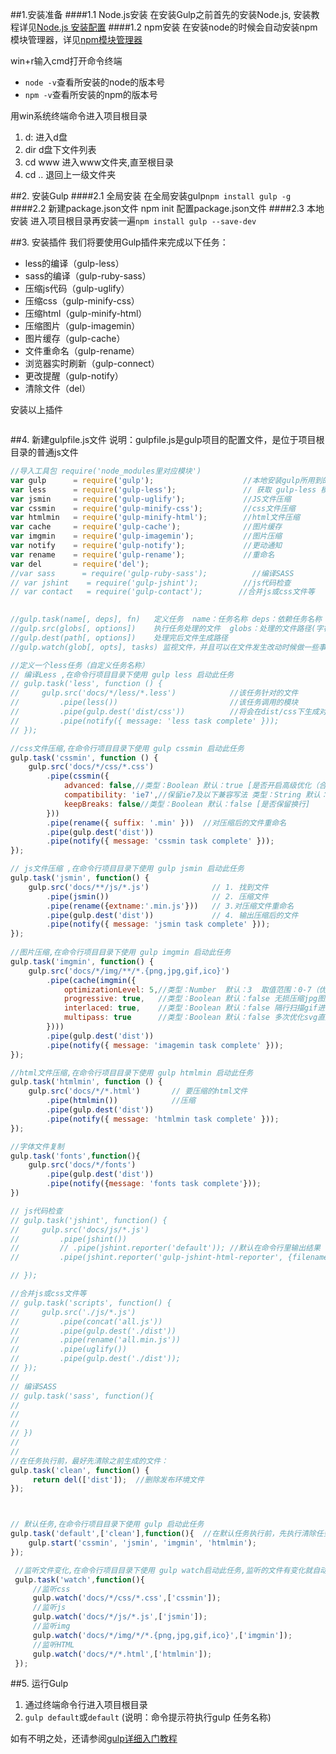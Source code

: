 ##1.安装准备
####1.1 Node.js安装
在安装Gulp之前首先的安装Node.js,
安装教程详见[Node.js 安装配置](http://www.runoob.com/nodejs/nodejs-install-setup.html)
####1.2 npm安装
在安装node的时候会自动安装npm模块管理器，详见[npm模块管理器](http://javascript.ruanyifeng.com/nodejs/npm.html)

win+r输入cmd打开命令终端

* `node -v`查看所安装的node的版本号
* `npm -v`查看所安装的npm的版本号

用win系统终端命令进入项目根目录

1. d:  进入d盘
2. dir d盘下文件列表
3. cd www  进入www文件夹,直至根目录
4. cd ..  退回上一级文件夹

##2. 安装Gulp
####2.1 全局安装
在全局安装gulp`npm install gulp -g `
####2.2 新建package.json文件
npm init 配置package.json文件
####2.3 本地安装
进入项目根目录再安装一遍`npm install gulp --save-dev `

##3. 安装插件
我们将要使用Gulp插件来完成以下任务：

* less的编译（gulp-less）
* sass的编译（gulp-ruby-sass）
* 压缩js代码（gulp-uglify）
* 压缩css（gulp-minify-css）
* 压缩html（gulp-minify-html）
* 压缩图片（gulp-imagemin）
* 图片缓存（gulp-cache）
* 文件重命名（gulp-rename）
* 浏览器实时刷新（gulp-connect）
* 更改提醒（gulp-notify）
* 清除文件（del）

安装以上插件

```npm install gulp-less gulp-ruby-sass gulp-connect gulp-uglify gulp-minify-css gulp-minify-html gulp-imagemin gulp-cache gulp-rename gulp-notify  del --save-dev
```

##4. 新建gulpfile.js文件
说明：gulpfile.js是gulp项目的配置文件，是位于项目根目录的普通js文件
```javascript
//导入工具包 require('node_modules里对应模块')
var gulp      = require('gulp');                    //本地安装gulp所用到的地方
var less      = require('gulp-less');               // 获取 gulp-less 模块（用于编译Less）
var jsmin     = require('gulp-uglify');             //JS文件压缩 
var cssmin    = require('gulp-minify-css');         //css文件压缩
var htmlmin   = require('gulp-minify-html');        //html文件压缩
var cache     = require('gulp-cache');              //图片缓存
var imgmin    = require('gulp-imagemin');           //图片压缩
var notify    = require('gulp-notify');             //更动通知
var rename    = require('gulp-rename');             //重命名
var del       = require('del');
//var sass      = require('gulp-ruby-sass');          //编译SASS
// var jshint    = require('gulp-jshint');          //js代码检查
// var contact   = require('gulp-contact');        //合并js或css文件等

 
//gulp.task(name[, deps], fn)   定义任务  name：任务名称 deps：依赖任务名称 fn：回调函数
//gulp.src(globs[, options])    执行任务处理的文件  globs：处理的文件路径(字符串或者字符串数组) 
//gulp.dest(path[, options])    处理完后文件生成路径
//gulp.watch(glob[, opts], tasks) 监视文件，并且可以在文件发生改动时候做一些事情。

//定义一个less任务（自定义任务名称）
// 编译Less ,在命令行项目目录下使用 gulp less 启动此任务
// gulp.task('less', function () {
//     gulp.src('docs/*/less/*.less')            //该任务针对的文件
//         .pipe(less())                         //该任务调用的模块
//         .pipe(gulp.dest('dist/css'))          //将会在dist/css下生成对应的css文件
//         .pipe(notify({ message: 'less task complete' }));
// });

//css文件压缩,在命令行项目目录下使用 gulp cssmin 启动此任务
gulp.task('cssmin', function () {
    gulp.src('docs/*/css/*.css')
        .pipe(cssmin({
            advanced: false,//类型：Boolean 默认：true [是否开启高级优化（合并选择器等）]
            compatibility: 'ie7',//保留ie7及以下兼容写法 类型：String 默认：''or'*' [启用兼容模式； 'ie7'：IE7兼容模式，'ie8'：IE8兼容模式，'*'：IE9+兼容模式]
            keepBreaks: false//类型：Boolean 默认：false [是否保留换行]
        }))
        .pipe(rename({ suffix: '.min' }))  //对压缩后的文件重命名
        .pipe(gulp.dest('dist'))
        .pipe(notify({ message: 'cssmin task complete' }));
});

// js文件压缩 ,在命令行项目目录下使用 gulp jsmin 启动此任务
gulp.task('jsmin', function() {
    gulp.src('docs/**/js/*.js')              // 1. 找到文件
        .pipe(jsmin())                       // 2. 压缩文件
        .pipe(rename({extname:'.min.js'}))   // 3.对压缩文件重命名
        .pipe(gulp.dest('dist'))             // 4. 输出压缩后的文件
        .pipe(notify({ message: 'jsmin task complete' }));
});
 
//图片压缩,在命令行项目目录下使用 gulp imgmin 启动此任务
gulp.task('imgmin', function() {
    gulp.src('docs/*/img/**/*.{png,jpg,gif,ico}')
        .pipe(cache(imgmin({
            optimizationLevel: 5,//类型：Number  默认：3  取值范围：0-7（优化等级）
            progressive: true,   //类型：Boolean 默认：false 无损压缩jpg图片
            interlaced: true,    //类型：Boolean 默认：false 隔行扫描gif进行渲染
            multipass: true      //类型：Boolean 默认：false 多次优化svg直到完全优化
        })))
        .pipe(gulp.dest('dist'))
        .pipe(notify({ message: 'imagemin task complete' }));
});

//html文件压缩,在命令行项目目录下使用 gulp htmlmin 启动此任务
gulp.task('htmlmin', function () {
    gulp.src('docs/*/*.html')       // 要压缩的html文件
        .pipe(htmlmin())            //压缩
        .pipe(gulp.dest('dist'))
        .pipe(notify({ message: 'htmlmin task complete' }));
});

//字体文件复制
gulp.task('fonts',function(){
    gulp.src('docs/*/fonts')
        .pipe(gulp.dest('dist'))
        .pipe(notify({message: 'fonts task complete'}));
})

// js代码检查
// gulp.task('jshint', function() {
//     gulp.src('docs/js/*.js')
//         .pipe(jshint())
//         // .pipe(jshint.reporter('default')); //默认在命令行里输出结果
//         .pipe(jshint.reporter('gulp-jshint-html-reporter', {filename:'jshint-report.html'}));    //输出结果到自定义的html文件

// });

//合并js或css文件等
// gulp.task('scripts', function() {
//     gulp.src('./js/*.js')
//         .pipe(concat('all.js'))
//         .pipe(gulp.dest('./dist'))
//         .pipe(rename('all.min.js'))
//         .pipe(uglify())
//         .pipe(gulp.dest('./dist'));
// });
// 
// 编译SASS
// gulp.task('sass', function(){
//      
// 
// 
// })
// 
// 
//在任务执行前，最好先清除之前生成的文件：
gulp.task('clean', function() {
     return del(['dist']);  //删除发布环境文件
});



// 默认任务,在命令行项目目录下使用 gulp 启动此任务
gulp.task('default',['clean'],function(){  //在默认任务执行前，先执行清除任务
    gulp.start('cssmin', 'jsmin', 'imgmin', 'htmlmin');
});

 //监听文件变化,在命令行项目目录下使用 gulp watch启动此任务,监听的文件有变化就自动执行
 gulp.task('watch',function(){
     //监听css
     gulp.watch('docs/*/css/*.css',['cssmin']);
     //监听js
     gulp.watch('docs/*/js/*.js',['jsmin']);
     //监听img
     gulp.watch('docs/*/img/*/*.{png,jpg,gif,ico}',['imgmin']);
     //监听HTML
     gulp.watch('docs/*/*.html',['htmlmin']);
 });


```
##5. 运行Gulp
1. 通过终端命令行进入项目根目录
2. `gulp default`或`default` (说明：命令提示符执行gulp 任务名称)


如有不明之处，还请参阅[gulp详细入门教程](http://www.ydcss.com/archives/18)